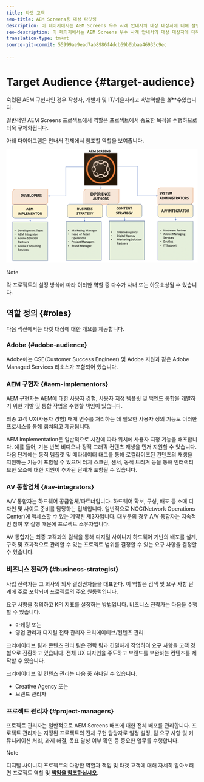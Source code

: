 ```yaml
---
title: 타겟 고객
seo-title: AEM Screens용 대상 타깃팅
description: 이 페이지에서는 AEM Screens 우수 사례 안내서의 대상 대상자에 대해 설명합니다.
seo-description: 이 페이지에서는 AEM Screens 우수 사례 안내서의 대상 대상자에 대해 설명합니다.
translation-type: tm+mt
source-git-commit: 55999ae9ead7ab8986f4dcb69b0bbaa46933c9ec

---
```



# Target Audience {#target-audience}

숙련된 AEM 구현자인 경우 작성자, 개발자 및 IT/기술자라고 *하는*&#x200B;역할을 *볼***&#x200B;수있습니다.

일반적인 AEM Screens 프로젝트에서 역할은 프로젝트에서 중요한 목적을 수행하므로 더욱 구체화됩니다.

아래 다이어그램은 안내서 전체에서 참조할 역할을 보여줍니다.

![](/help/assets/roles-used.png)

>[!NOTE]
> 각 프로젝트의 설정 방식에 따라 이러한 역할 중 다수가 사내 또는 아웃소싱될 수 있습니다.

## 역할 정의 {#roles}

다음 섹션에서는 타겟 대상에 대한 개요를 제공합니다.

### Adobe {#adobe-audience}

Adobe에는 CSE(Customer Success Engineer) 및 Adobe 지원과 같은 Adobe Managed Services 리소스가 포함되어 있습니다.

### AEM 구현자 {#aem-implementors}

AEM 구현자는 AEM에 대한 사용자 경험, 사용자 지정 템플릿 및 백엔드 통합을 개발하기 위한 개발 및 통합 작업을 수행할 책임이 있습니다.

최종 고객 UX(사용자 경험) 매개 변수를 처리하는 데 필요한 사용자 정의 기능도 이러한 프로세스를 통해 캡처되고 제공됩니다.

AEM Implementation은 일반적으로 시간에 따라 위치에 사용자 지정 기능을 배포합니다. 예를 들어, 기본 반복 비디오나 정적 그래픽 컨텐츠 재생을 먼저 지원할 수 있습니다. 다음 단계에는 동적 템플릿 및 메타데이터 태그를 통해 로컬라이즈된 컨텐츠의 재생을 지원하는 기능이 포함될 수 있으며 터치 스크린, 센서, 동적 트리거 등을 통해 인터랙티브한 요소에 대한 지원이 추가된 단계가 포함될 수 있습니다.

### AV 통합업체 {#av-integrators}

A/V 통합자는 하드웨어 공급업체/파트너입니다. 하드웨어 확보, 구성, 배포 등 소매 디자인 및 사이트 준비를 담당하는 업체입니다. 일반적으로 NOC(Network Operations Center)에 액세스할 수 있는 계약된 제3자입니다. 대부분의 경우 A/V 통합자는 지속적인 참여 후 실행 때문에 프로젝트 소유자입니다.

AV 통합자는 최종 고객과의 검색을 통해 디지털 사이니지 하드웨어 기반의 배포를 설계, 구축 및 효과적으로 관리할 수 있는 프로젝트 범위를 결정할 수 있는 요구 사항을 결정할 수 있습니다.

### 비즈니스 전략가 {#business-strategist}

사업 전략가는 그 회사의 의사 결정권자들을 대표한다. 이 역할은 검색 및 요구 사항 단계에 주로 포함되며 프로젝트의 주요 원동력입니다.

요구 사항을 정의하고 KPI 지표를 설정하는 방법입니다. 비즈니스 전략가는 다음을 수행할 수 있습니다.

* 마케팅 또는
* 영업 관리자 디지털 전략 관리자 크리에이티브/컨텐츠 관리

크리에이티브 팀과 콘텐츠 관리 팀은 전략 팀과 긴밀하게 작업하여 요구 사항을 고객 경험으로 전환하고 있습니다. 전체 UX 디자인을 주도하고 브랜드를 보완하는 컨텐츠를 제작할 수 있습니다.

크리에이티브 및 컨텐츠 관리는 다음 중 하나일 수 있습니다.

* Creative Agency 또는
* 브랜드 관리자

### 프로젝트 관리자 {#project-managers}

프로젝트 관리자는 일반적으로 AEM Screens 배포에 대한 전체 배포를 관리합니다. 프로젝트 관리자는 지정된 프로젝트의 전체 구현 담당자로 일정 설정, 팀 요구 사항 및 커뮤니케이션 처리, 과제 해결, 목표 달성 여부 확인 등 중요한 업무를 수행합니다.

>[!NOTE]
>
> 디지털 사이니지 프로젝트의 다양한 역할과 책임 및 타겟 고객에 대해 자세히 알아보려면 프로젝트 역할 및 **[책임을 참조하십시오](https://helpx.adobe.com/experience-manager/6-5/screens/using/project-roles-responsibilities.html)**.
